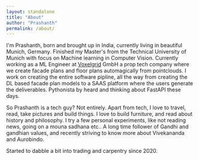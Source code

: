 ```yaml
---
layout: standalone 
title: "About"
author: "Prashanth"
permalink: /about/
---
```


I'm Prashanth, born and brought up in India, currently living in beautiful Munich, Germany. 
Finished my Master's from the Technical University of Munich with focus on Machine learning in Computer Vision.
Currently working as a ML Engineer at [Voxelgrid](www.voxelgrid.com) GmbH a prop tech company where we create facade plans and floor plans automagically from pointclouds. 
I work on creating the entire software pipline, all the way from creating the DL based facade plan models to a SAAS platform where the users generate the deliverables. 
Pythonista by heard and thinking about FastAPI these days. 

So Prashanth is a tech guy? Not entirely. Apart from tech, I love to travel, read, take pictures and build things. 
I love to build furniture, and read about history and philosophy. I try a few personal experiments, like not reading news, going on a mouna sadhana etc.. A long time follower of Gandhi and gandhian values, and recently striving to know more about Vivekananda and Aurobindo. 

Started to dabble a bit into trading and carpentry since 2020.

